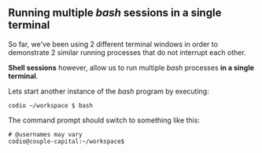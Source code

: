 ## Running multiple _bash_ sessions in a single terminal

So far, we've been using 2 different terminal windows in order to demonstrate 2 similar running processes that do not interrupt each other.

__Shell sessions__ however, allow us to run multiple _bash_ processes __in a single terminal__.

Lets start another instance of the _bash_ program by executing: 

```
codio ~/workspace $ bash
```

The command prompt should switch to something like this: 

```
# @usernames may vary
codio@couple-capital:~/workspace$
```